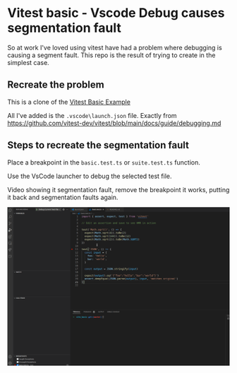 # Vitest basic - Vscode Debug causes segmentation fault

So at work I've loved using vitest have had a problem where debugging is causing a segment fault. This repo is the result of trying to create in the simplest case.

## Recreate the problem

This is a clone of the [Vitest Basic Example](https://github.com/vitest-dev/vitest/tree/main/examples/basic)

All I've added is the `.vscode\launch.json` file.
Exactly from <https://github.com/vitest-dev/vitest/blob/main/docs/guide/debugging.md>

## Steps to recreate the segmentation fault

Place a breakpoint in the `basic.test.ts` or `suite.test.ts` function.

Use the VsCode launcher to debug the selected test file.

Video showing it segmentation fault, remove the breakpoint it works, putting it back and segmentation faults again.

![show-seg-vault](/show-seg-vault-2022-02-10-20-03.gif)
